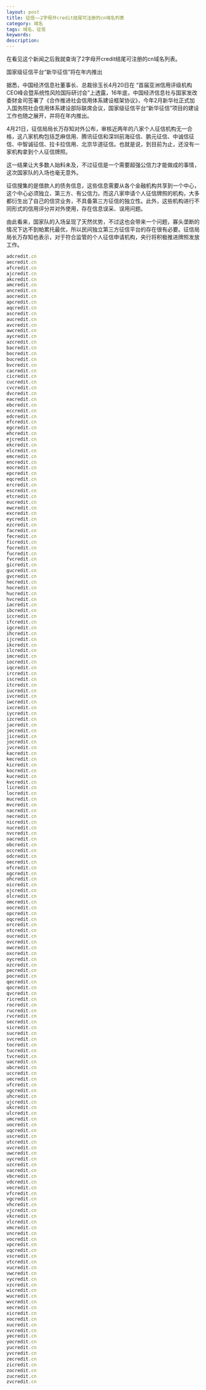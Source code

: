 ```yaml
---
layout: post
title: 征信——2字母开credit结尾可注册的cn域名列表
category: 域名
tags: 域名，征信
keywords: 
description:
---
```



在看见这个新闻之后我就查询了2字母开credit结尾可注册的cn域名列表。

国家级征信平台“新华征信”将在年内推出

据悉，中国经济信息社董事长、总裁徐玉长4月20日在 “首届亚洲信用评级机构CEO峰会暨系统性风险国际研讨会”上透露，16年底，中国经济信息社与国家发改委财金司签署了《合作推进社会信用体系建设框架协议》，今年2月新华社正式加入国务院社会信用体系建设部际联席会议，国家级征信平台“新华征信”项目的建设工作也随之展开，并将在年内推出。

4月21日，征信局局长万存知对外公布，审核近两年的八家个人征信机构无一合格，这八家机构包括芝麻信用、腾讯征信和深圳前海征信、鹏元征信、中诚信征信、中智诚征信、拉卡拉信用、北京华道征信。也就是说，到目前为止，还没有一家机构拿到个人征信牌照。

这一结果让大多数人始料未及，不过征信是一个需要超强公信力才能做成的事情，这次国家队的入场也毫无意外。

征信搜集的是借款人的债务信息，这些信息需要从各个金融机构共享到一个中心，这个中心必须独立、第三方、有公信力。而这八家申请个人征信牌照的机构，大多都衍生出了自己的信贷业务，不具备第三方征信的独立性。此外，这些机构进行不同形式的信用评分并对外使用，存在信息误采、误用问题。

由此看来，国家队的入场呈现了天然优势，不过这也会带来一个问题，寡头垄断的情况下达不到帕累托最优，所以民间独立第三方征信平台的存在很有必要。征信局局长万存知也表示，对于符合监管的个人征信申请机构，央行将积极推进牌照发放工作。

``` javascript
adcredit.cn
aecredit.cn
afcredit.cn
ajcredit.cn
akcredit.cn
amcredit.cn
ancredit.cn
aocredit.cn
apcredit.cn
aqcredit.cn
ascredit.cn
aucredit.cn
avcredit.cn
awcredit.cn
aycredit.cn
azcredit.cn
bacredit.cn
bocredit.cn
bucredit.cn
bvcredit.cn
cacredit.cn
cicredit.cn
cucredit.cn
cvcredit.cn
dvcredit.cn
eacredit.cn
ebcredit.cn
eccredit.cn
edcredit.cn
efcredit.cn
egcredit.cn
ehcredit.cn
ejcredit.cn
ekcredit.cn
elcredit.cn
emcredit.cn
encredit.cn
eocredit.cn
epcredit.cn
eqcredit.cn
ercredit.cn
escredit.cn
etcredit.cn
eucredit.cn
ewcredit.cn
excredit.cn
eycredit.cn
ezcredit.cn
facredit.cn
fecredit.cn
ficredit.cn
focredit.cn
fucredit.cn
fvcredit.cn
gicredit.cn
gucredit.cn
gvcredit.cn
hecredit.cn
hocredit.cn
hucredit.cn
hvcredit.cn
iacredit.cn
ibcredit.cn
iccredit.cn
ifcredit.cn
igcredit.cn
ihcredit.cn
ijcredit.cn
ikcredit.cn
ilcredit.cn
imcredit.cn
iocredit.cn
iqcredit.cn
ircredit.cn
iscredit.cn
itcredit.cn
iucredit.cn
ivcredit.cn
iwcredit.cn
ixcredit.cn
iycredit.cn
izcredit.cn
jacredit.cn
jecredit.cn
jicredit.cn
jocredit.cn
jvcredit.cn
kacredit.cn
kecredit.cn
kicredit.cn
kocredit.cn
kucredit.cn
kvcredit.cn
licredit.cn
locredit.cn
mucredit.cn
mvcredit.cn
nacredit.cn
necredit.cn
nicredit.cn
nucredit.cn
nvcredit.cn
oacredit.cn
obcredit.cn
occredit.cn
odcredit.cn
oecredit.cn
ofcredit.cn
ogcredit.cn
ohcredit.cn
oicredit.cn
ojcredit.cn
olcredit.cn
omcredit.cn
oocredit.cn
opcredit.cn
oqcredit.cn
orcredit.cn
otcredit.cn
oucredit.cn
ovcredit.cn
owcredit.cn
oxcredit.cn
oycredit.cn
ozcredit.cn
pecredit.cn
pocredit.cn
qecredit.cn
qocredit.cn
qvcredit.cn
ricredit.cn
rocredit.cn
rucredit.cn
rvcredit.cn
secredit.cn
sicredit.cn
sucredit.cn
svcredit.cn
tocredit.cn
tucredit.cn
tvcredit.cn
uacredit.cn
ubcredit.cn
uccredit.cn
uecredit.cn
ufcredit.cn
ugcredit.cn
uhcredit.cn
ujcredit.cn
ukcredit.cn
ulcredit.cn
umcredit.cn
uocredit.cn
uqcredit.cn
uscredit.cn
utcredit.cn
uvcredit.cn
uwcredit.cn
uycredit.cn
uzcredit.cn
vacredit.cn
vbcredit.cn
vdcredit.cn
vecredit.cn
vfcredit.cn
vgcredit.cn
vhcredit.cn
vjcredit.cn
vkcredit.cn
vlcredit.cn
vmcredit.cn
vncredit.cn
vocredit.cn
vpcredit.cn
vqcredit.cn
vscredit.cn
vtcredit.cn
vucredit.cn
vwcredit.cn
vycredit.cn
vzcredit.cn
wicredit.cn
wucredit.cn
wvcredit.cn
xecredit.cn
xicredit.cn
xocredit.cn
xucredit.cn
xvcredit.cn
yecredit.cn
yocredit.cn
yucredit.cn
yvcredit.cn
zecredit.cn
zicredit.cn
zocredit.cn
zucredit.cn
zvcredit.cn
```


